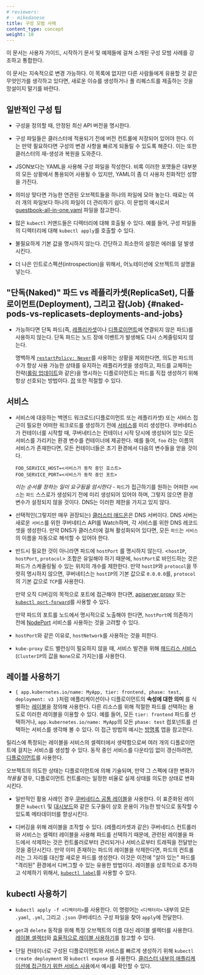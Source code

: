 ```yaml
---
# reviewers:
# - mikedanese
title: 구성 모범 사례
content_type: concept
weight: 10
---
```


<!-- overview -->
이 문서는 사용자 가이드, 시작하기 문서 및 예제들에 걸쳐 소개된 구성 모범 사례를 강조하고 통합한다.

이 문서는 지속적으로 변경 가능하다. 이 목록에 없지만 다른 사람들에게 유용할 것 같은 무엇인가를 생각하고 있다면, 새로운 이슈를 생성하거나 풀 리퀘스트를 제출하는 것을 망설이지 말기를 바란다.


<!-- body -->
## 일반적인 구성 팁

- 구성을 정의할 때, 안정된 최신 API 버전을 명시한다.

- 구성 파일들은 클러스터에 적용되기 전에 버전 컨트롤에 저장되어 있어야 한다. 이는 만약 필요하다면 구성의 변경 사항을 빠르게 되돌릴 수 있도록 해준다. 이는 또한 클러스터의 재-생성과 복원을 도와준다.

- JSON보다는 YAML을 사용해 구성 파일을 작성한다. 비록 이러한 포맷들은 대부분의 모든 상황에서 통용되어 사용될 수 있지만, YAML이 좀 더 사용자 친화적인 성향을 가진다.

- 의미상 맞다면 가능한 연관된 오브젝트들을 하나의 파일에 모아 놓는다. 때로는 여러 개의 파일보다 하나의 파일이 더 관리하기 쉽다. 이 문법의 예시로서 [guestbook-all-in-one.yaml](https://github.com/kubernetes/examples/tree/master/guestbook/all-in-one/guestbook-all-in-one.yaml) 파일을 참고한다.

- 많은 `kubectl` 커맨드들은 디렉터리에 대해 호출될 수 있다. 예를 들어, 구성 파일들의 디렉터리에 대해 `kubectl apply`를 호출할 수 있다.

- 불필요하게 기본 값을 명시하지 않는다. 간단하고 최소한의 설정은 에러를 덜 발생시킨다.

- 더 나은 인트로스펙션(introspection)을 위해서, 어노테이션에 오브젝트의 설명을 넣는다.


## "단독(Naked)" 파드 vs 레플리카셋(ReplicaSet), 디플로이먼트(Deployment), 그리고 잡(Job) {#naked-pods-vs-replicasets-deployments-and-jobs}

- 가능하다면 단독 파드(즉, [레플리카셋](/ko/docs/concepts/workloads/controllers/replicaset/)이나 [디플로이먼트](/ko/docs/concepts/workloads/controllers/deployment/)에 연결되지 않은 파드)를 사용하지 않는다. 단독 파드는 노드 장애 이벤트가 발생해도 다시 스케줄링되지 않는다.

  명백하게 [`restartPolicy: Never`](/ko/docs/concepts/workloads/pods/pod-lifecycle/#재시작-정책)를 사용하는 상황을 제외한다면, 의도한 파드의 수가 항상 사용 가능한 상태를 유지하는 레플리카셋을 생성하고, 파드를 교체하는 전략([롤링 업데이트](/ko/docs/concepts/workloads/controllers/deployment/#디플로이먼트-롤링-업데이트)와 같은)을 명시하는 디플로이먼트는 파드를 직접 생성하기 위해 항상 선호되는 방법이다. [잡](/ko/docs/concepts/workloads/controllers/job/) 또한 적절할 수 있다.


## 서비스

- 서비스에 대응하는 백엔드 워크로드(디플로이먼트 또는 레플리카셋) 또는 서비스 접근이 필요한 어떠한 워크로드를 생성하기 전에 [서비스](/ko/docs/concepts/services-networking/service/)를 미리 생성한다. 쿠버네티스가 컨테이너를 시작할 때, 쿠버네티스는 컨테이너 시작 당시에 생성되어 있는 모든 서비스를 가리키는 환경 변수를 컨테이너에 제공한다. 예를 들어, `foo` 라는 이름의 서비스가 존재한다면, 모든 컨테이너들은 초기 환경에서 다음의 변수들을 얻을 것이다.

  ```shell
  FOO_SERVICE_HOST=<서비스가 동작 중인 호스트>
  FOO_SERVICE_PORT=<서비스가 동작 중인 포트>
  ```

  *이는 순서를 정하는 일이 요구됨을 암시한다* - `파드`가 접근하기를 원하는 어떠한 `서비스`는 `파드` 스스로가 생성되기 전에 미리 생성되어 있어야 하며, 그렇지 않으면 환경 변수가 설정되지 않을 것이다. DNS는 이러한 제한을 가지고 있지 않다.

- 선택적인(그렇지만 매우 권장되는) [클러스터 애드온](/ko/docs/concepts/cluster-administration/addons/)은 DNS 서버이다.
DNS 서버는 새로운 `서비스`를 위한 쿠버네티스 API를 Watch하며, 각 서비스를 위한 DNS 레코드 셋을 생성한다. 만약 DNS가 클러스터에 걸쳐 활성화되어 있다면, 모든 `파드`는 `서비스`의 이름을 자동으로 해석할 수 있어야 한다.

- 반드시 필요한 것이 아니라면 파드에 `hostPort` 를 명시하지 않는다. <`hostIP`, `hostPort`, `protocol`> 조합은 유일해야 하기 때문에, `hostPort`로 바인드하는 것은 파드가 스케줄링될 수 있는 위치의 개수를 제한한다. 만약 `hostIP`와 `protocol`을 뚜렷히 명시하지 않으면, 쿠버네티스는 `hostIP`의 기본 값으로 `0.0.0.0`를, `protocol`의 기본 값으로 `TCP`를 사용한다.

  만약 오직 디버깅의 목적으로 포트에 접근해야 한다면, [apiserver proxy](/ko/docs/tasks/access-application-cluster/access-cluster/#수작업으로-apiserver-proxy-url을-구축) 또는 [`kubectl port-forward`](/ko/docs/tasks/access-application-cluster/port-forward-access-application-cluster/)를 사용할 수 있다.

  만약 파드의 포트를 노드에서 명시적으로 노출해야 한다면, `hostPort`에 의존하기 전에 [NodePort](/ko/docs/concepts/services-networking/service/#type-nodeport) 서비스를 사용하는 것을 고려할 수 있다.

- `hostPort`와 같은 이유로, `hostNetwork`를 사용하는 것을 피한다.

- `kube-proxy` 로드 밸런싱이 필요하지 않을 때, 서비스 발견을 위해 [헤드리스 서비스](/ko/docs/concepts/services-networking/service/#헤드리스-headless-서비스)(`ClusterIP`의 값을 `None`으로 가지는)를 사용한다.

## 레이블 사용하기

- `{ app.kubernetes.io/name: MyApp, tier: frontend, phase: test, deployment: v3 }`처럼 애플리케이션이나 디플로이먼트의 __속성에 대한 의미__ 를 식별하는 [레이블](/ko/docs/concepts/overview/working-with-objects/labels/)을 정의해 사용한다. 다른 리소스를 위해 적절한 파드를 선택하는 용도로 이러한 레이블을 이용할 수 있다. 예를 들어, 모든 `tier: frontend` 파드를 선택하거나, `app.kubernetes.io/name: MyApp`의 모든 `phase: test` 컴포넌트를 선택하는 서비스를 생각해 볼 수 있다. 이 접근 방법의 예시는 [방명록](https://github.com/kubernetes/examples/tree/master/guestbook/) 앱을 참고한다.

릴리스에 특정되는 레이블을 서비스의 셀렉터에서 생략함으로써 여러 개의 디플로이먼트에 걸치는 서비스를 생성할 수 있다. 동작 중인 서비스를 다운타임 없이 갱신하려면, [디플로이먼트](/ko/docs/concepts/workloads/controllers/deployment/)를 사용한다.

오브젝트의 의도한 상태는 디플로이먼트에 의해 기술되며, 만약 그 스펙에 대한 변화가 _적용될_ 경우, 디플로이먼트 컨트롤러는 일정한 비율로 실제 상태를 의도한 상태로 변화시킨다.

- 일반적인 활용 사례인 경우 [쿠버네티스 공통 레이블](/ko/docs/concepts/overview/working-with-objects/common-labels/)을 사용한다. 이 표준화된 레이블은 `kubectl` 및 [대시보드](/ko/docs/tasks/access-application-cluster/web-ui-dashboard)와 같은 도구들이 상호 운용이 가능한 방식으로 동작할 수 있도록 메타데이터를 향상시킨다.

- 디버깅을 위해 레이블을 조작할 수 있다. (레플리카셋과 같은) 쿠버네티스 컨트롤러와 서비스는 셀렉터 레이블을 사용해 파드를 선택하기 때문에, 관련된 레이블을 파드에서 삭제하는 것은 컨트롤러로부터 관리되거나 서비스로부터 트래픽을 전달받는 것을 중단시킨다. 만약 이미 존재하는 파드의 레이블을 삭제한다면, 파드의 컨트롤러는 그 자리를 대신할 새로운 파드를 생성한다. 이것은 이전에 "살아 있는" 파드를 "격리된" 환경에서 디버그할 수 있는 유용한 방법이다. 레이블을 상호적으로 추가하고 삭제하기 위해서, [`kubectl label`](/docs/reference/generated/kubectl/kubectl-commands#label)를 사용할 수 있다.

## kubectl 사용하기

- `kubectl apply -f <디렉터리>`를 사용한다. 이 명령어는 `<디렉터리>` 내부의 모든 `.yaml`, `.yml`, 그리고 `.json` 쿠버네티스 구성 파일을 찾아 `apply`에 전달한다.

- `get`과 `delete` 동작을 위해 특정 오브젝트의 이름 대신 레이블 셀렉터를 사용한다. [레이블 셀렉터](/ko/docs/concepts/overview/working-with-objects/labels/#레이블-셀렉터)와 [효율적으로 레이블 사용하기](/ko/docs/concepts/cluster-administration/manage-deployment/#효과적인-레이블-사용)를 참고할 수 있다.

- 단일 컨테이너로 구성된 디플로이먼트와 서비스를 빠르게 생성하기 위해 `kubectl create deployment` 와 `kubectl expose` 를 사용한다. [클러스터 내부의 애플리케이션에 접근하기 위한 서비스 사용](/ko/docs/tasks/access-application-cluster/service-access-application-cluster/)에서 예시를 확인할 수 있다.
